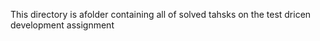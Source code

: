 This directory is afolder containing all of solved tahsks on the test dricen development assignment
